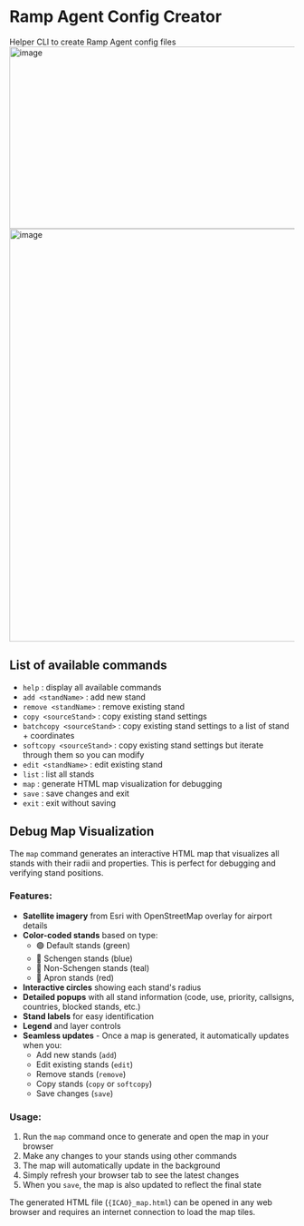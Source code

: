 # Ramp Agent Config Creator
Helper CLI to create Ramp Agent config files
<img width="929" height="321" alt="image" src="https://github.com/user-attachments/assets/c8f27f78-722d-48a9-8bb5-37515cab1742" />
<img width="826" height="728" alt="image" src="https://github.com/user-attachments/assets/0a8490a4-ea9a-4720-8333-123229f02620" />

## List of available commands
- `help` : display all available commands
- `add <standName>` : add new stand
- `remove <standName>` : remove existing stand
- `copy <sourceStand>` : copy existing stand settings
- `batchcopy <sourceStand>` : copy existing stand settings to a list of stand + coordinates
- `softcopy <sourceStand>` : copy existing stand settings but iterate through them so you can modify
- `edit <standName>` : edit existing stand
- `list` : list all stands
- `map` : generate HTML map visualization for debugging
- `save` : save changes and exit
- `exit` : exit without saving

## Debug Map Visualization

The `map` command generates an interactive HTML map that visualizes all stands with their radii and properties. This is perfect for debugging and verifying stand positions.

### Features:
- **Satellite imagery** from Esri with OpenStreetMap overlay for airport details
- **Color-coded stands** based on type:
  - 🟢 Default stands (green)
  - 🔵 Schengen stands (blue) 
  - 🔵 Non-Schengen stands (teal)
  - 🔴 Apron stands (red)
- **Interactive circles** showing each stand's radius
- **Detailed popups** with all stand information (code, use, priority, callsigns, countries, blocked stands, etc.)
- **Stand labels** for easy identification
- **Legend** and layer controls
- **Seamless updates** - Once a map is generated, it automatically updates when you:
  - Add new stands (`add`)
  - Edit existing stands (`edit`)
  - Remove stands (`remove`)
  - Copy stands (`copy` or `softcopy`)
  - Save changes (`save`)

### Usage:
1. Run the `map` command once to generate and open the map in your browser
2. Make any changes to your stands using other commands
3. The map will automatically update in the background
4. Simply refresh your browser tab to see the latest changes
5. When you `save`, the map is also updated to reflect the final state

The generated HTML file (`{ICAO}_map.html`) can be opened in any web browser and requires an internet connection to load the map tiles.
